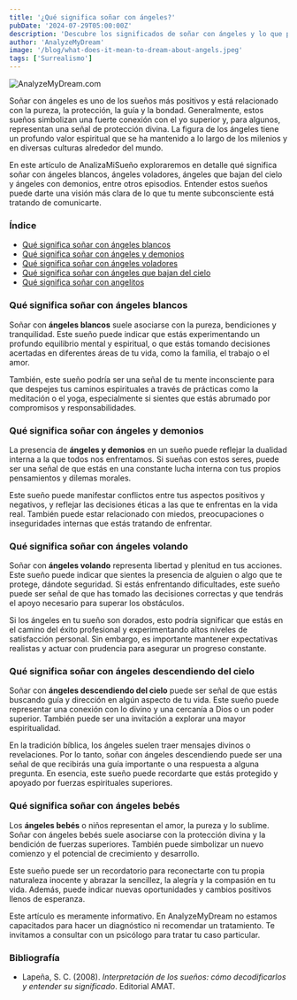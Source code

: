 ```yaml
---
title: '¿Qué significa soñar con ángeles?'
pubDate: '2024-07-29T05:00:00Z'
description: 'Descubre los significados de soñar con ángeles y lo que podrían estar diciendo sobre tu vida y espiritualidad.'
author: 'AnalyzeMyDream'
image: '/blog/what-does-it-mean-to-dream-about-angels.jpeg'
tags: ['Surrealismo']
---
```


![AnalyzeMyDream.com](/blog/what-does-it-mean-to-dream-about-angels.jpeg)

Soñar con ángeles es uno de los sueños más positivos y está relacionado con la pureza, la protección, la guía y la bondad. Generalmente, estos sueños simbolizan una fuerte conexión con el yo superior y, para algunos, representan una señal de protección divina. La figura de los ángeles tiene un profundo valor espiritual que se ha mantenido a lo largo de los milenios y en diversas culturas alrededor del mundo.

En este artículo de AnalizaMiSueño exploraremos en detalle qué significa soñar con ángeles blancos, ángeles voladores, ángeles que bajan del cielo y ángeles con demonios, entre otros episodios. Entender estos sueños puede darte una visión más clara de lo que tu mente subconsciente está tratando de comunicarte.

### Índice

- [Qué significa soñar con ángeles blancos](#que-significa-sonar-con-angeles-blancos)
- [Qué significa soñar con ángeles y demonios](#que-significa-sonar-con-angeles-y-demonios)
- [Qué significa soñar con ángeles voladores](#que-significa-sonar-con-angeles-voladores)
- [Qué significa soñar con ángeles que bajan del cielo](#que-significa-sonar-con-angeles-que-bajan-del-cielo)
- [Qué significa soñar con angelitos](#que-significa-sonar-con-angelitos-bebes)

### Qué significa soñar con ángeles blancos

Soñar con **ángeles blancos** suele asociarse con la pureza, bendiciones y tranquilidad. Este sueño puede indicar que estás experimentando un profundo equilibrio mental y espiritual, o que estás tomando decisiones acertadas en diferentes áreas de tu vida, como la familia, el trabajo o el amor.

También, este sueño podría ser una señal de tu mente inconsciente para que despejes tus caminos espirituales a través de prácticas como la meditación o el yoga, especialmente si sientes que estás abrumado por compromisos y responsabilidades.

### Qué significa soñar con ángeles y demonios

La presencia de **ángeles y demonios** en un sueño puede reflejar la dualidad interna a la que todos nos enfrentamos. Si sueñas con estos seres, puede ser una señal de que estás en una constante lucha interna con tus propios pensamientos y dilemas morales.

Este sueño puede manifestar conflictos entre tus aspectos positivos y negativos, y reflejar las decisiones éticas a las que te enfrentas en la vida real. También puede estar relacionado con miedos, preocupaciones o inseguridades internas que estás tratando de enfrentar.

### Qué significa soñar con ángeles volando

Soñar con **ángeles volando** representa libertad y plenitud en tus acciones. Este sueño puede indicar que sientes la presencia de alguien o algo que te protege, dándote seguridad. Si estás enfrentando dificultades, este sueño puede ser señal de que has tomado las decisiones correctas y que tendrás el apoyo necesario para superar los obstáculos.

Si los ángeles en tu sueño son dorados, esto podría significar que estás en el camino del éxito profesional y experimentando altos niveles de satisfacción personal. Sin embargo, es importante mantener expectativas realistas y actuar con prudencia para asegurar un progreso constante.

### Qué significa soñar con ángeles descendiendo del cielo

Soñar con **ángeles descendiendo del cielo** puede ser señal de que estás buscando guía y dirección en algún aspecto de tu vida. Este sueño puede representar una conexión con lo divino y una cercanía a Dios o un poder superior. También puede ser una invitación a explorar una mayor espiritualidad.

En la tradición bíblica, los ángeles suelen traer mensajes divinos o revelaciones. Por lo tanto, soñar con ángeles descendiendo puede ser una señal de que recibirás una guía importante o una respuesta a alguna pregunta. En esencia, este sueño puede recordarte que estás protegido y apoyado por fuerzas espirituales superiores.

### Qué significa soñar con ángeles bebés

Los **ángeles bebés** o niños representan el amor, la pureza y lo sublime. Soñar con ángeles bebés suele asociarse con la protección divina y la bendición de fuerzas superiores. También puede simbolizar un nuevo comienzo y el potencial de crecimiento y desarrollo.

Este sueño puede ser un recordatorio para reconectarte con tu propia naturaleza inocente y abrazar la sencillez, la alegría y la compasión en tu vida. Además, puede indicar nuevas oportunidades y cambios positivos llenos de esperanza.

Este artículo es meramente informativo. En AnalyzeMyDream no estamos capacitados para hacer un diagnóstico ni recomendar un tratamiento. Te invitamos a consultar con un psicólogo para tratar tu caso particular.

### Bibliografía

- Lapeña, S. C. (2008). *Interpretación de los sueños: cómo decodificarlos y entender su significado*. Editorial AMAT.
